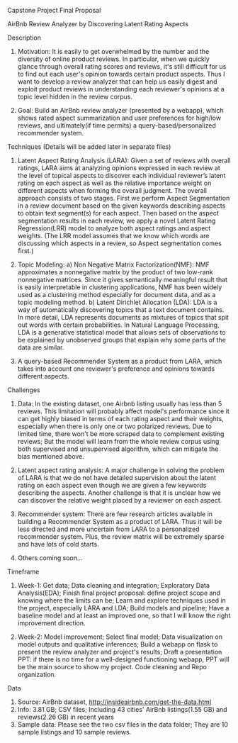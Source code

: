 Capstone Project Final Proposal

AirBnb Review Analyzer by Discovering Latent Rating Aspects


Description
1) Motivation:
It is easily to get overwhelmed by the number and the diversity of online product reviews. In particular, when we quickly glance through overall rating scores and reviews, it's still difficult for us to find out each user's opinion towards certain product aspects. Thus I want to develop a review analyzer that can help us easily digest and exploit product reviews in understanding each reviewer's opinions at a topic level hidden in the review corpus.

2) Goal:
Build an AirBnb review analyzer (presented by a webapp), which shows rated aspect summarization and user preferences for high/low reviews, and ultimately(if time permits) a query-based/personalized recommender system.


Techniques
(Details will be added later in separate files)

1) Latent Aspect Rating Analysis (LARA):
Given a set of reviews with overall ratings, LARA aims at analyzing opinions expressed in each review at the level of topical aspects to discover each individual reviewer’s latent rating on each aspect as well as the relative importance weight on different aspects when forming the overall judgment.
The overall approach consists of two stages. First we perform Aspect Segmentation in a review document based on the given keywords describing aspects to obtain text segment(s) for each aspect.
Then based on the aspect segmentation results in each review, we apply a novel Latent Rating Regression(LRR) model to analyze both aspect ratings and aspect weights. (The LRR model assumes that we know which words are discussing which aspects in a review, so Aspect segmentation comes first.)

2) Topic Modeling:
   a) Non Negative Matrix Factorization(NMF):
   NMF approximates a nonnegative matrix by the product of two low-rank nonnegative matrices. Since it gives semantically meaningful result that is easily interpretable in clustering applications, NMF has been widely used as a clustering method especially for document data, and as a topic modeling method.
   b) Latent Dirichlet Allocation (LDA):
   LDA is a way of automatically discovering topics that a text document contains. In more detail, LDA represents documents as mixtures of topics that spit out words with certain probabilities.
   In Natural Language Processing, LDA is a generative statistical model that allows sets of observations to be explained by unobserved groups that explain why some parts of the data are similar.

3) A query-based Recommender System as a product from LARA, which takes into account one reviewer's preference and opinions towards different aspects.


Challenges
1) Data:
In the existing dataset, one Airbnb listing usually has less than 5 reviews. This limitation will probably affect model's performance since it can get highly biased in terms of each rating aspect and their weights, especially when there is only one or two polarized reviews.
Due to limited time, there won't be more scraped data to complement existing reviews; But the model will learn from the whole review corpus using both supervised and unsupervised algorithm, which can mitigate the bias mentioned above.

2) Latent aspect rating analysis:
A major challenge in solving the problem of LARA is that we do not have detailed supervision about the latent rating on each aspect even though we are given a few keywords describing the aspects. Another challenge is that it is unclear how we can discover the relative weight placed by a reviewer on each aspect.

3) Recommender system:
There are few research articles available in building a Recommender System as a product of LARA. Thus it will be less directed and more uncertain from LARA to a personalized recommender system.
Plus, the review matrix will be extremely sparse and have lots of cold starts.

4) Others coming soon...


Timeframe
1) Week-1:
Get data; Data cleaning and integration;
Exploratory Data Analysis(EDA);
Finish final project proposal: define project scope and knowing where the limits can be;
Learn and explore techniques used in the project, especially LARA and LDA;
Build models and pipeline;
Have a baseline model and at least an improved one, so that I will know the right improvement direction.

2) Week-2:
Model improvement; Select final model;
Data visualization on model outputs and qualitative inferences;
Build a webapp on flask to present the review analyzer and project's results;
Draft a presentation PPT: if there is no time for a well-designed functioning webapp, PPT will be the main source to show my project.
Code cleaning and Repo organization.


Data
1) Source: AirBnb dataset, http://insideairbnb.com/get-the-data.html
2) Info:
   3.81 GB; CSV files;
   Including 43 cities' AirBnb listings(1.55 GB) and reviews(2.26 GB) in recent years
4) Sample data:
   Please see the two csv files in the data folder; They are 10 sample listings and 10 sample reviews.
